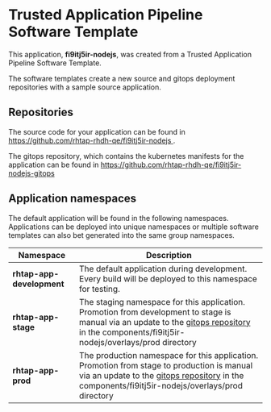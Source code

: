 # Trusted Application Pipeline Software Template

This application, **fi9itj5ir-nodejs**, was created from a Trusted Application Pipeline Software Template.

The software templates create a new source and gitops deployment repositories with a sample source application. 

## Repositories

The source code for your application can be found in [https://github.com/rhtap-rhdh-qe/fi9itj5ir-nodejs ](https://github.com/rhtap-rhdh-qe/fi9itj5ir-nodejs ).
 
The gitops repository, which contains the kubernetes manifests for the application can be found in 
[https://github.com/rhtap-rhdh-qe/fi9itj5ir-nodejs-gitops ](https://github.com/rhtap-rhdh-qe/fi9itj5ir-nodejs-gitops ) 

## Application namespaces 

The default application will be found in the following namespaces. Applications can be deployed into unique namespaces or multiple software templates can also bet generated into the same group namespaces.  

|  Namespace   |  Description   |  
| -------- | -------- |   
| **rhtap-app-development** | The default application during development. Every build will be deployed to this namespace for testing. | 
| **rhtap-app-stage** | The staging namespace for this application. Promotion from development to stage is manual via an update to the [gitops repository](https://github.com/rhtap-rhdh-qe/fi9itj5ir-nodejs-gitops ) in the components/fi9itj5ir-nodejs/overlays/prod directory |  
| **rhtap-app-prod** | The production namespace for this application. Promotion from stage to production is manual via an update to the [gitops repository](https://github.com/rhtap-rhdh-qe/fi9itj5ir-nodejs-gitops ) in the components/fi9itj5ir-nodejs/overlays/prod directory | 